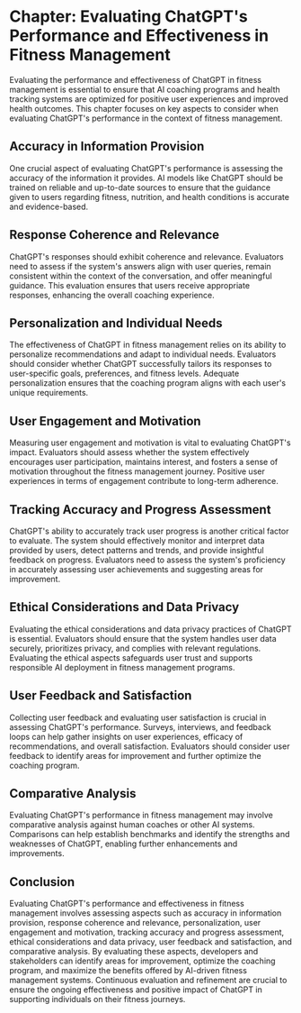 Chapter: Evaluating ChatGPT's Performance and Effectiveness in Fitness Management
=================================================================================

Evaluating the performance and effectiveness of ChatGPT in fitness management is essential to ensure that AI coaching programs and health tracking systems are optimized for positive user experiences and improved health outcomes. This chapter focuses on key aspects to consider when evaluating ChatGPT's performance in the context of fitness management.

Accuracy in Information Provision
---------------------------------

One crucial aspect of evaluating ChatGPT's performance is assessing the accuracy of the information it provides. AI models like ChatGPT should be trained on reliable and up-to-date sources to ensure that the guidance given to users regarding fitness, nutrition, and health conditions is accurate and evidence-based.

Response Coherence and Relevance
--------------------------------

ChatGPT's responses should exhibit coherence and relevance. Evaluators need to assess if the system's answers align with user queries, remain consistent within the context of the conversation, and offer meaningful guidance. This evaluation ensures that users receive appropriate responses, enhancing the overall coaching experience.

Personalization and Individual Needs
------------------------------------

The effectiveness of ChatGPT in fitness management relies on its ability to personalize recommendations and adapt to individual needs. Evaluators should consider whether ChatGPT successfully tailors its responses to user-specific goals, preferences, and fitness levels. Adequate personalization ensures that the coaching program aligns with each user's unique requirements.

User Engagement and Motivation
------------------------------

Measuring user engagement and motivation is vital to evaluating ChatGPT's impact. Evaluators should assess whether the system effectively encourages user participation, maintains interest, and fosters a sense of motivation throughout the fitness management journey. Positive user experiences in terms of engagement contribute to long-term adherence.

Tracking Accuracy and Progress Assessment
-----------------------------------------

ChatGPT's ability to accurately track user progress is another critical factor to evaluate. The system should effectively monitor and interpret data provided by users, detect patterns and trends, and provide insightful feedback on progress. Evaluators need to assess the system's proficiency in accurately assessing user achievements and suggesting areas for improvement.

Ethical Considerations and Data Privacy
---------------------------------------

Evaluating the ethical considerations and data privacy practices of ChatGPT is essential. Evaluators should ensure that the system handles user data securely, prioritizes privacy, and complies with relevant regulations. Evaluating the ethical aspects safeguards user trust and supports responsible AI deployment in fitness management programs.

User Feedback and Satisfaction
------------------------------

Collecting user feedback and evaluating user satisfaction is crucial in assessing ChatGPT's performance. Surveys, interviews, and feedback loops can help gather insights on user experiences, efficacy of recommendations, and overall satisfaction. Evaluators should consider user feedback to identify areas for improvement and further optimize the coaching program.

Comparative Analysis
--------------------

Evaluating ChatGPT's performance in fitness management may involve comparative analysis against human coaches or other AI systems. Comparisons can help establish benchmarks and identify the strengths and weaknesses of ChatGPT, enabling further enhancements and improvements.

Conclusion
----------

Evaluating ChatGPT's performance and effectiveness in fitness management involves assessing aspects such as accuracy in information provision, response coherence and relevance, personalization, user engagement and motivation, tracking accuracy and progress assessment, ethical considerations and data privacy, user feedback and satisfaction, and comparative analysis. By evaluating these aspects, developers and stakeholders can identify areas for improvement, optimize the coaching program, and maximize the benefits offered by AI-driven fitness management systems. Continuous evaluation and refinement are crucial to ensure the ongoing effectiveness and positive impact of ChatGPT in supporting individuals on their fitness journeys.
